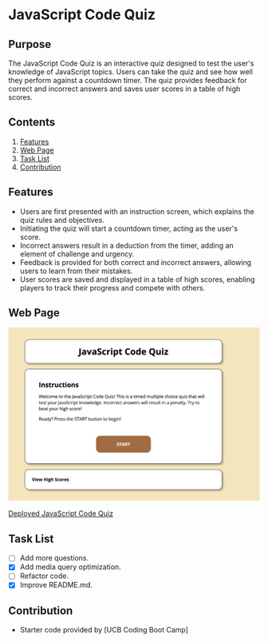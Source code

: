 # JavaScript Code Quiz

## Purpose
The JavaScript Code Quiz is an interactive quiz designed to test the user's knowledge of JavaScript topics. Users can take the quiz and see how well they perform against a countdown timer. The quiz provides feedback for correct and incorrect answers and saves user scores in a table of high scores.

## Contents
1. [Features](#features)
2. [Web Page](#web-page)
3. [Task List](#task-list)
4. [Contribution](#contribution)

## Features
* Users are first presented with an instruction screen, which explains the quiz rules and objectives.
* Initiating the quiz will start a countdown timer, acting as the user's score.
* Incorrect answers result in a deduction from the timer, adding an element of challenge and urgency.
* Feedback is provided for both correct and incorrect answers, allowing users to learn from their mistakes.
* User scores are saved and displayed in a table of high scores, enabling players to track their progress and compete with others.

## Web Page
![Code Quiz](./Assets/Screenshot.png)

[Deployed JavaScript Code Quiz](https://jtecson.github.io/quizzie/)

## Task List
- [ ] Add more questions.
- [x] Add media query optimization.
- [ ] Refactor code.
- [x] Improve README.md.

## Contribution
- Starter code provided by [UCB Coding Boot Camp]